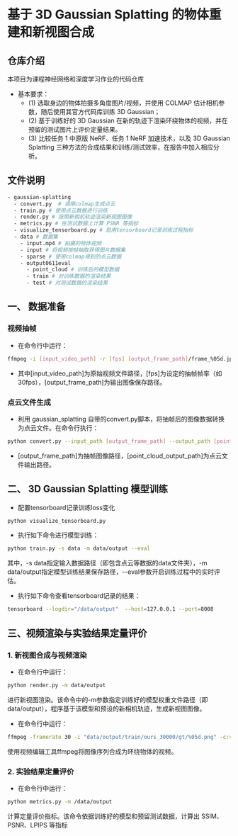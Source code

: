 # 基于 3D Gaussian Splatting 的物体重建和新视图合成

## 仓库介绍

本项目为课程神经网络和深度学习作业的代码仓库

* 基本要求：
  - (1) 选取身边的物体拍摄多角度图片/视频，并使用 COLMAP 估计相机参数，随后使用其官方代码库训练 3D Gaussian；
  - (2) 基于训练好的 3D Gaussian 在新的轨迹下渲染环绕物体的视频，并在预留的测试图片上评价定量结果。
  - (3) 比较任务 1 中原版 NeRF、任务 1 NeRF 加速技术，以及 3D Gaussian Splatting 三种方法的合成结果和训练/测试效率，在报告中加入相应分析。

## 文件说明
```bash
- gaussian-splatting
  - convert.py  # 调用colmap生成点云
  - train.py # 使用点云数据进行训练
  - render.py # 按照新相机轨迹渲染新视图图像
  - metrics.py # 在测试数据上计算 PSNR 等指标
  - visualize_tensorboard.py # 启用tensorboard记录训练过程指标
  - data # 数据集
    - input.mp4 # 拍摄的物体视频
    - input # 将视频按帧抽取获得图片数据集
    - sparse # 使用colmap得到的点云数据
    - output0611eval
      - point_cloud # 训练后的模型数据
      - train # 对训练数据的渲染结果
      - test # 对测试数据的渲染结果
```

## 一、 数据准备

### 视频抽帧
* 在命令行中运行：
```bash
ffmpeg -i [input_video_path] -r [fps] [output_frame_path]/frame_%05d.jpg
```
* 其中[input_video_path]为原始视频文件路径，[fps]为设定的抽帧帧率（如 30fps），[output_frame_path]为输出图像保存路径。
### 点云文件生成

* 利用 gaussian_splatting 自带的convert.py脚本，将抽帧后的图像数据转换为点云文件。在命令行执行：
```bash
python convert.py --input_path [output_frame_path] --output_path [point_cloud_output_path]
```
* [output_frame_path]为抽帧图像路径，[point_cloud_output_path]为点云文件输出路径。

## 二、 3D Gaussian Splatting 模型训练

* 配置tensorboard记录训练loss变化
```bash
python visualize_tensorboard.py
```
* 执行如下命令进行模型训练：
```bash
python train.py -s data -m data/output --eval
```
其中，-s data指定输入数据路径（即包含点云等数据的data文件夹），-m data/output指定模型训练结果保存路径，--eval参数开启训练过程中的实时评估。
* 执行如下命令查看tensorboard记录的结果：
```bash
tensorboard --logdir="/data/output"  --host=127.0.0.1 --port=8008
```

## 三、视频渲染与实验结果定量评价

### 1. 新视图合成与视频渲染
* 在命令行中运行：
```bash
python render.py -m data/output
```
进行新视图渲染。该命令中的-m参数指定训练好的模型权重文件路径（即data/output），程序基于该模型和预设的新相机轨迹，生成新视图图像。

* 在命令行中运行：
```bash
ffmpeg -framerate 30 -i "data/output/train/ours_30000/gt/%05d.png" -c:v libx264 output_video_gt.mp4
```
使用视频编辑工具ffmpeg将图像序列合成为环绕物体的视频。

### 2. 实验结果定量评价
* 在命令行中运行：
```bash
python metrics.py -m /data/output
```
计算定量评价指标。该命令依据训练好的模型和预留测试数据，计算出 SSIM、PSNR、LPIPS 等指标
